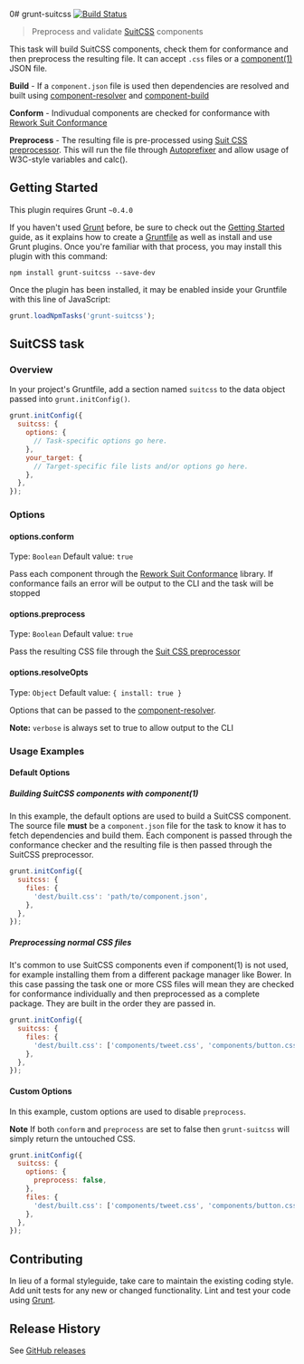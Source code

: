 0# grunt-suitcss [![Build Status](https://travis-ci.org/simonsmith/grunt-suitcss.svg?branch=master)](https://travis-ci.org/simonsmith/grunt-suitcss)

> Preprocess and validate [SuitCSS](http://github.com/suitcss/suit) components

This task will build SuitCSS components, check them for conformance and then preprocess the resulting file. It can accept `.css` files or a [component(1)](https://github.com/component/component) JSON file.

**Build** - If a `component.json` file is used then dependencies are resolved and built using [component-resolver](https://github.com/component/resolver.js) and [component-build](https://github.com/component/build.js)

**Conform** - Indivudual components are checked for conformance with [Rework Suit Conformance](https://github.com/suitcss/rework-suit-conformance)

**Preprocess** - The resulting file is pre-processed using [Suit CSS preprocessor](https://github.com/suitcss/preprocessor). This will run the file through [Autoprefixer](https://github.com/ai/autoprefixer) and allow usage of W3C-style variables and calc().


## Getting Started
This plugin requires Grunt `~0.4.0`

If you haven't used [Grunt](http://gruntjs.com/) before, be sure to check out the [Getting Started](http://gruntjs.com/getting-started) guide, as it explains how to create a [Gruntfile](http://gruntjs.com/sample-gruntfile) as well as install and use Grunt plugins. Once you're familiar with that process, you may install this plugin with this command:

```shell
npm install grunt-suitcss --save-dev
```

Once the plugin has been installed, it may be enabled inside your Gruntfile with this line of JavaScript:

```js
grunt.loadNpmTasks('grunt-suitcss');
```

## SuitCSS task

### Overview
In your project's Gruntfile, add a section named `suitcss` to the data object passed into `grunt.initConfig()`.

```js
grunt.initConfig({
  suitcss: {
    options: {
      // Task-specific options go here.
    },
    your_target: {
      // Target-specific file lists and/or options go here.
    },
  },
});
```

### Options

#### options.conform
Type: `Boolean`
Default value: `true`

Pass each component through the [Rework Suit Conformance](https://github.com/suitcss/rework-suit-conformance) library. If conformance fails an error will be output to the CLI and the task will be stopped

#### options.preprocess
Type: `Boolean`
Default value: `true`

Pass the resulting CSS file through the [Suit CSS preprocessor](https://github.com/suitcss/preprocessor)

#### options.resolveOpts
Type: `Object`
Default value: `{ install: true }`

Options that can be passed to the [component-resolver](https://github.com/component/resolver.js). 

**Note:** `verbose` is always set to true to allow output to the CLI

### Usage Examples

#### Default Options

##### Building SuitCSS components with component(1)
In this example, the default options are used to build a SuitCSS component. The source file **must** be a `component.json` file for the task to know it has to fetch dependencies and build them. Each component is passed through the conformance checker and the resulting file is then passed through the SuitCSS preprocessor.

```js
grunt.initConfig({
  suitcss: {
    files: {
      'dest/built.css': 'path/to/component.json',
    },
  },
});
```

##### Preprocessing normal CSS files

It's common to use SuitCSS components even if component(1) is not used, for example installing them from a different package manager like Bower. In this case passing the task one or more CSS files will mean they are checked for conformance individually and then preprocessed as a complete package. They are built in the order they are passed in.

```js
grunt.initConfig({
  suitcss: {
    files: {
      'dest/built.css': ['components/tweet.css', 'components/button.css'],
    },
  },
});
```

#### Custom Options
In this example, custom options are used to disable `preprocess`.

**Note** If both `conform` and `preprocess` are set to false then `grunt-suitcss` will simply return the untouched CSS.

```js
grunt.initConfig({
  suitcss: {
    options: {
      preprocess: false,
    },
    files: {
      'dest/built.css': ['components/tweet.css', 'components/button.css'],
    },
  },
});
```

## Contributing
In lieu of a formal styleguide, take care to maintain the existing coding style. Add unit tests for any new or changed functionality. Lint and test your code using [Grunt](http://gruntjs.com/).

## Release History

See [GitHub releases](https://github.com/simonsmith/grunt-suitcss/releases)
